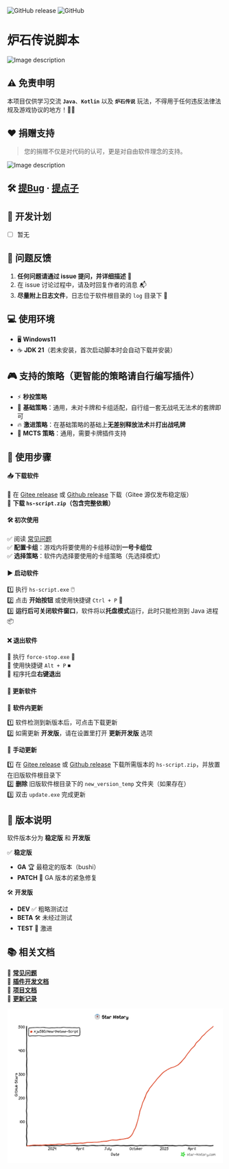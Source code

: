 ![GitHub release](https://img.shields.io/github/release/xjw580/Hearthstone-Script.svg)  ![GitHub](https://img.shields.io/github/license/xjw580/Hearthstone-Script?style=flat-square)

# 炉石传说脚本
<img src="Hearthstone-Script/src/main/resources/resources/img/favicon.png" alt="Image description" width="100" height="100">



## ⚠️ 免责申明

本项目仅供学习交流 **`Java`**、**`Kotlin`** 以及 **`炉石传说`** 玩法，不得用于任何违反法律法规及游戏协议的地方！🚨😡  



## ❤️ 捐赠支持  

> 您的捐赠不仅是对代码的认可，更是对自由软件理念的支持。  

<img src="payment-code.jpg" alt="Image description" height="250">  



## 🛠 [提Bug](https://github.com/xjw580/Hearthstone-Script/issues/new?template=01_bug_report.yml) · [提点子](https://github.com/xjw580/Hearthstone-Script/issues/new?template=02_feature_request.yml)  



## 🎯 开发计划  

- [ ] 暂无



## 📩 问题反馈  

1. **任何问题请通过 issue 提问，并详细描述** 📌  
2. 在 issue 讨论过程中，请及时回复作者的消息 📬  
3. **尽量附上日志文件**，日志位于软件根目录的 `log` 目录下 📜  



## 💻 使用环境  

- 🖥 **Windows11**  
- ☕ **JDK 21**（若未安装，首次启动脚本时会自动下载并安装）  



## 🎮 支持的策略（更智能的策略请自行编写插件）  

- ⚡ **秒投策略**  
- 🏹 **基础策略**：通用，未对卡牌和卡组适配，自行组一套无战吼无法术的套牌即可  
- 🔥 **激进策略**：在基础策略的基础上**无差别释放法术**并**打出战吼牌**  
- 🤖 **MCTS 策略**：通用，需要卡牌插件支持  



## 🚀 使用步骤  

#### 📥 **下载软件**  

📌 在 [Gitee release](https://gitee.com/zergqueen/Hearthstone-Script/releases) 或 [Github release](https://github.com/xjw580/Hearthstone-Script/releases) 下载（Gitee 源仅发布稳定版）  
📌 **下载 `hs-script.zip`（包含完整依赖）**  

#### 🛠 **初次使用**  

✅ 阅读 [常见问题](常见问题.md)  
✅ **配置卡组**：游戏内将要使用的卡组移动到**一号卡组位**  
✅ **选择策略**：软件内选择要使用的卡组策略（先选择模式）  

#### ▶ **启动软件**  

1️⃣ 执行 `hs-script.exe` 🖱️  
2️⃣ 点击 **开始按钮** 或使用快捷键 `Ctrl + P` 🎯  
3️⃣ **运行后可关闭软件窗口**，软件将以**托盘模式**运行，此时只能检测到 Java 进程 📦  

#### ❌ **退出软件**  

🔹 执行 `force-stop.exe` 🛑  
🔹 使用快捷键 `Alt + P` ⏹  
🔹 程序托盘**右键退出**  

#### 🔄 **更新软件**  

📌 **软件内更新**  

1️⃣ 软件检测到新版本后，可点击下载更新  
2️⃣ 如需更新 **开发版**，请在设置里打开 **更新开发版** 选项  

📌 **手动更新**  

1️⃣ 在 [Gitee release](https://gitee.com/zergqueen/Hearthstone-Script/releases) 或 [Github release](https://github.com/xjw580/Hearthstone-Script/releases) 下载所需版本的 `hs-script.zip`，并放置在旧版软件根目录下  
2️⃣ **删除** 旧版软件根目录下的 `new_version_temp` 文件夹（如果存在）  
3️⃣ 双击 `update.exe` 完成更新  



## 📌 版本说明  

软件版本分为 **稳定版** 和 **开发版**  

✅ **稳定版**  

- **GA** 🏆 最稳定的版本（bushi）  
- **PATCH** 🔧 GA 版本的紧急修复  

🛠 **开发版**  

- **DEV** ✅ 粗略测试过
- **BETA** 🛠 未经过测试
- **TEST** 🚧 激进  



## 📚 相关文档  

📖 **[常见问题](常见问题.md)**  
📖 **[插件开发文档](插件开发文档.md)**  
📖 **[项目文档](https://hearthstone-script-documentation.vercel.app/)**  
📖 **[更新记录](更新记录.md)**  



![1](star-history-2025610.png)